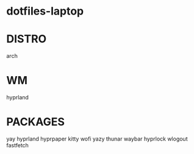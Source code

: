 # dotfiles-laptop
# DISTRO
arch
# WM
hyprland
# PACKAGES
yay
hyprland
hyprpaper
kitty
wofi
yazy
thunar
waybar
hyprlock
wlogout
fastfetch
